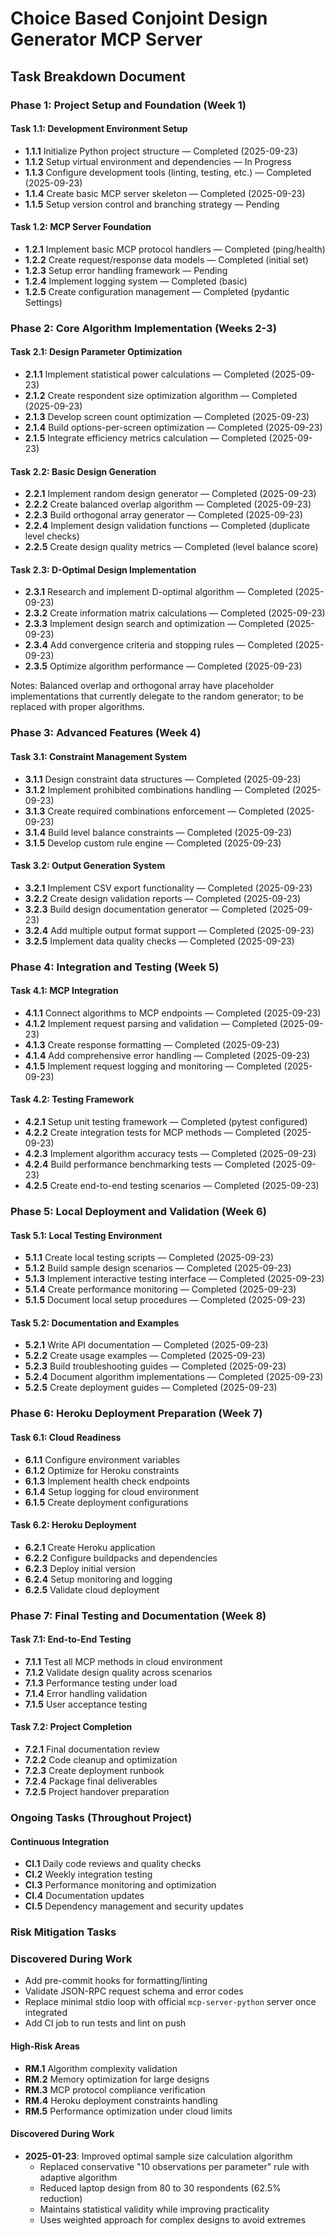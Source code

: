 # Choice Based Conjoint Design Generator MCP Server
## Task Breakdown Document

### Phase 1: Project Setup and Foundation (Week 1)

#### Task 1.1: Development Environment Setup
- **1.1.1** Initialize Python project structure — Completed (2025-09-23)
- **1.1.2** Setup virtual environment and dependencies — In Progress
- **1.1.3** Configure development tools (linting, testing, etc.) — Completed (2025-09-23)
- **1.1.4** Create basic MCP server skeleton — Completed (2025-09-23)
- **1.1.5** Setup version control and branching strategy — Pending

#### Task 1.2: MCP Server Foundation
- **1.2.1** Implement basic MCP protocol handlers — Completed (ping/health)
- **1.2.2** Create request/response data models — Completed (initial set)
- **1.2.3** Setup error handling framework — Pending
- **1.2.4** Implement logging system — Completed (basic)
- **1.2.5** Create configuration management — Completed (pydantic Settings)

### Phase 2: Core Algorithm Implementation (Weeks 2-3)

#### Task 2.1: Design Parameter Optimization
- **2.1.1** Implement statistical power calculations — Completed (2025-09-23)
- **2.1.2** Create respondent size optimization algorithm — Completed (2025-09-23)
- **2.1.3** Develop screen count optimization — Completed (2025-09-23)
- **2.1.4** Build options-per-screen optimization — Completed (2025-09-23)
- **2.1.5** Integrate efficiency metrics calculation — Completed (2025-09-23)

#### Task 2.2: Basic Design Generation
 - **2.2.1** Implement random design generator — Completed (2025-09-23)
 - **2.2.2** Create balanced overlap algorithm — Completed (2025-09-23)
 - **2.2.3** Build orthogonal array generator — Completed (2025-09-23)
 - **2.2.4** Implement design validation functions — Completed (duplicate level checks)
 - **2.2.5** Create design quality metrics — Completed (level balance score)

#### Task 2.3: D-Optimal Design Implementation
- **2.3.1** Research and implement D-optimal algorithm — Completed (2025-09-23)
- **2.3.2** Create information matrix calculations — Completed (2025-09-23)
- **2.3.3** Implement design search and optimization — Completed (2025-09-23)
- **2.3.4** Add convergence criteria and stopping rules — Completed (2025-09-23)
- **2.3.5** Optimize algorithm performance — Completed (2025-09-23)

Notes: Balanced overlap and orthogonal array have placeholder implementations that currently delegate to the random generator; to be replaced with proper algorithms.

### Phase 3: Advanced Features (Week 4)

#### Task 3.1: Constraint Management System
- **3.1.1** Design constraint data structures — Completed (2025-09-23)
- **3.1.2** Implement prohibited combinations handling — Completed (2025-09-23)
- **3.1.3** Create required combinations enforcement — Completed (2025-09-23)
- **3.1.4** Build level balance constraints — Completed (2025-09-23)
- **3.1.5** Develop custom rule engine — Completed (2025-09-23)

#### Task 3.2: Output Generation System
- **3.2.1** Implement CSV export functionality — Completed (2025-09-23)
- **3.2.2** Create design validation reports — Completed (2025-09-23)
- **3.2.3** Build design documentation generator — Completed (2025-09-23)
- **3.2.4** Add multiple output format support — Completed (2025-09-23)
- **3.2.5** Implement data quality checks — Completed (2025-09-23)

### Phase 4: Integration and Testing (Week 5)

#### Task 4.1: MCP Integration
- **4.1.1** Connect algorithms to MCP endpoints — Completed (2025-09-23)
- **4.1.2** Implement request parsing and validation — Completed (2025-09-23)
- **4.1.3** Create response formatting — Completed (2025-09-23)
- **4.1.4** Add comprehensive error handling — Completed (2025-09-23)
- **4.1.5** Implement request logging and monitoring — Completed (2025-09-23)

#### Task 4.2: Testing Framework
- **4.2.1** Setup unit testing framework — Completed (pytest configured)
- **4.2.2** Create integration tests for MCP methods — Completed (2025-09-23)
- **4.2.3** Implement algorithm accuracy tests — Completed (2025-09-23)
- **4.2.4** Build performance benchmarking tests — Completed (2025-09-23)
- **4.2.5** Create end-to-end testing scenarios — Completed (2025-09-23)

### Phase 5: Local Deployment and Validation (Week 6)

#### Task 5.1: Local Testing Environment
- **5.1.1** Create local testing scripts — Completed (2025-09-23)
- **5.1.2** Build sample design scenarios — Completed (2025-09-23)
- **5.1.3** Implement interactive testing interface — Completed (2025-09-23)
- **5.1.4** Create performance monitoring — Completed (2025-09-23)
- **5.1.5** Document local setup procedures — Completed (2025-09-23)

#### Task 5.2: Documentation and Examples
- **5.2.1** Write API documentation — Completed (2025-09-23)
- **5.2.2** Create usage examples — Completed (2025-09-23)
- **5.2.3** Build troubleshooting guides — Completed (2025-09-23)
- **5.2.4** Document algorithm implementations — Completed (2025-09-23)
- **5.2.5** Create deployment guides — Completed (2025-09-23)

### Phase 6: Heroku Deployment Preparation (Week 7)

#### Task 6.1: Cloud Readiness
- **6.1.1** Configure environment variables
- **6.1.2** Optimize for Heroku constraints
- **6.1.3** Implement health check endpoints
- **6.1.4** Setup logging for cloud environment
- **6.1.5** Create deployment configurations

#### Task 6.2: Heroku Deployment
- **6.2.1** Create Heroku application
- **6.2.2** Configure buildpacks and dependencies
- **6.2.3** Deploy initial version
- **6.2.4** Setup monitoring and logging
- **6.2.5** Validate cloud deployment

### Phase 7: Final Testing and Documentation (Week 8)

#### Task 7.1: End-to-End Testing
- **7.1.1** Test all MCP methods in cloud environment
- **7.1.2** Validate design quality across scenarios
- **7.1.3** Performance testing under load
- **7.1.4** Error handling validation
- **7.1.5** User acceptance testing

#### Task 7.2: Project Completion
- **7.2.1** Final documentation review
- **7.2.2** Code cleanup and optimization
- **7.2.3** Create deployment runbook
- **7.2.4** Package final deliverables
- **7.2.5** Project handover preparation

### Ongoing Tasks (Throughout Project)

#### Continuous Integration
- **CI.1** Daily code reviews and quality checks
- **CI.2** Weekly integration testing
- **CI.3** Performance monitoring and optimization
- **CI.4** Documentation updates
- **CI.5** Dependency management and security updates

### Risk Mitigation Tasks
### Discovered During Work

- Add pre-commit hooks for formatting/linting
- Validate JSON-RPC request schema and error codes
- Replace minimal stdio loop with official `mcp-server-python` server once integrated
 - Add CI job to run tests and lint on push


#### High-Risk Areas
- **RM.1** Algorithm complexity validation
- **RM.2** Memory optimization for large designs
- **RM.3** MCP protocol compliance verification
- **RM.4** Heroku deployment constraints handling
- **RM.5** Performance optimization under cloud limits

#### Discovered During Work
- **2025-01-23**: Improved optimal sample size calculation algorithm
  - Replaced conservative "10 observations per parameter" rule with adaptive algorithm
  - Reduced laptop design from 80 to 30 respondents (62.5% reduction)
  - Maintains statistical validity while improving practicality
  - Uses weighted approach for complex designs to avoid extremes